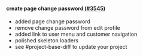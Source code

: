 #### create page change password ([#3545](https://github.com/shopsys/shopsys/pull/3545))

- added page change password
- remove change password from edit profile
- added link to user menu and customer navigation
- polished skeleton loaders
- see #project-base-diff to update your project
